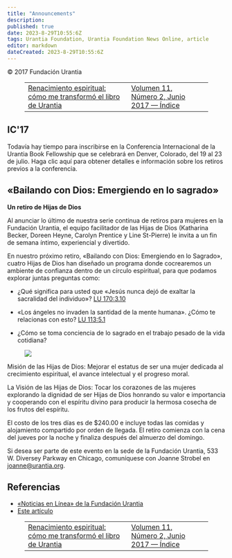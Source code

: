 ```yaml
---
title: "Announcements"
description: 
published: true
date: 2023-8-29T10:55:6Z
tags: Urantia Foundation, Urantia Foundation News Online, article
editor: markdown
dateCreated: 2023-8-29T10:55:6Z
---
```


<p class="v-card v-sheet theme--light gray lighten-3 px-2">© 2017 Fundación Urantia</p>
<figure class="table chapter-navigator">
  <table>
    <tbody>
      <tr>
        <td>
        <a href="/es/article/MaryJo_Garascia/Spiritual_Rebirth_How_The_Urantia_Book_Transformed_Me">
          <span class="mdi mdi-arrow-left-drop-circle"></span><span class="pl-2">Renacimiento espiritual: cómo me transformó el libro de Urantia</span>
        </a>
        </td>
        <td>
        <a href="/es/index/articles_uf_news_online#volumen-11-número-2-junio-2017">
          <span class="mdi mdi-book-open-variant"></span><span class="pl-2">Volumen 11, Número 2, Junio 2017 — Índice</span>
        </a>
        </td>
        <td>
        </td>
      </tr>
    </tbody>
  </table>
</figure>


## IC'17

Todavía hay tiempo para inscribirse en la Conferencia Internacional de la Urantia Book Fellowship que se celebrará en Denver, Colorado, del 19 al 23 de julio. Haga clic aquí para obtener detalles e información sobre los retiros previos a la conferencia.

## «Bailando con Dios: Emergiendo en lo sagrado»

**Un retiro de Hijas de Dios**

Al anunciar lo último de nuestra serie continua de retiros para mujeres en la Fundación Urantia, el equipo facilitador de las Hijas de Dios (Katharina Becker, Doreen Heyne, Carolyn Prentice y Line St-Pierre) le invita a un fin de semana íntimo, experiencial y divertido.

En nuestro próximo retiro, «Bailando con Dios: Emergiendo en lo Sagrado», cuatro Hijas de Dios han diseñado un programa donde cocrearemos un ambiente de confianza dentro de un círculo espiritual, para que podamos explorar juntas preguntas como:

- ¿Qué significa para usted que «Jesús nunca dejó de exaltar la sacralidad del individuo»? <a id="a45_91"></a>[LU 170:3.10](/es/The_Urantia_Book/170#p3_10)

- «Los ángeles no invaden la santidad de la mente humana». ¿Cómo te relacionas con esto? <a id="a47_89"></a>[LU 113:5.1](/es/The_Urantia_Book/113#p5_1)
- ¿Cómo se toma conciencia de lo sagrado en el trabajo pesado de la vida cotidiana?

<figure id="Figure_1" class="image urantiapedia">
<img src="/image/article/UF_News_Online/2017_06/052.jpg">
</figure>

Misión de las Hijas de Dios: Mejorar el estatus de ser una mujer dedicada al crecimiento espiritual, el avance intelectual y el progreso moral.

La Visión de las Hijas de Dios: Tocar los corazones de las mujeres explorando la dignidad de ser Hijas de Dios honrando su valor e importancia y cooperando con el espíritu divino para producir la hermosa cosecha de los frutos del espíritu.

El costo de los tres días es de $240.00 e incluye todas las comidas y alojamiento compartido por orden de llegada. El retiro comienza con la cena del jueves por la noche y finaliza después del almuerzo del domingo.

Si desea ser parte de este evento en la sede de la Fundación Urantia, 533 W. Diversey Parkway en Chicago, comuníquese con Joanne Strobel en joanne@urantia.org.




## Referencias

- [«Noticias en Línea» de la Fundación Urantia](https://www.urantia.org/es/fundacion-urantia/archivos-de-boletin)
- [Este artículo](https://www.urantia.org/news/2017-06/dancing-god-emerging-in-sacredness-daughters-god-retreat)

<figure class="table chapter-navigator">
  <table>
    <tbody>
      <tr>
        <td>
        <a href="/es/article/MaryJo_Garascia/Spiritual_Rebirth_How_The_Urantia_Book_Transformed_Me">
          <span class="mdi mdi-arrow-left-drop-circle"></span><span class="pl-2">Renacimiento espiritual: cómo me transformó el libro de Urantia</span>
        </a>
        </td>
        <td>
        <a href="/es/index/articles_uf_news_online#volumen-11-número-2-junio-2017">
          <span class="mdi mdi-book-open-variant"></span><span class="pl-2">Volumen 11, Número 2, Junio 2017 — Índice</span>
        </a>
        </td>
        <td>
        </td>
      </tr>
    </tbody>
  </table>
</figure>

